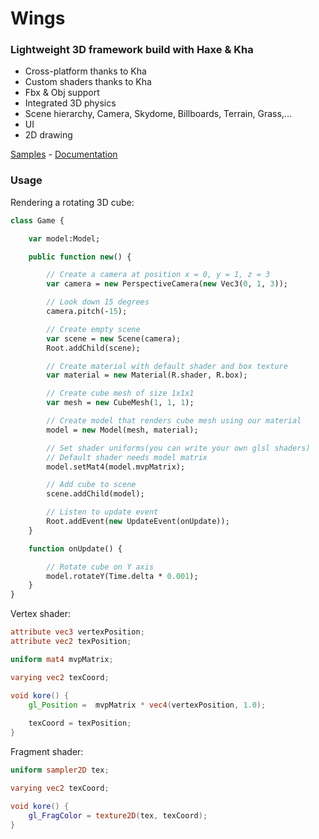 # Wings

### Lightweight 3D framework build with Haxe & Kha

- Cross-platform thanks to Kha
- Custom shaders thanks to Kha
- Fbx & Obj support
- Integrated 3D physics
- Scene hierarchy, Camera, Skydome, Billboards, Terrain, Grass,...
- UI
- 2D drawing

[Samples](http://) - [Documentation](http://)

### Usage
Rendering a rotating 3D cube:
```haxe
class Game {

	var model:Model;

	public function new() {

		// Create a camera at position x = 0, y = 1, z = 3
		var camera = new PerspectiveCamera(new Vec3(0, 1, 3));

		// Look down 15 degrees
		camera.pitch(-15);

		// Create empty scene
		var scene = new Scene(camera);
		Root.addChild(scene);

		// Create material with default shader and box texture
		var material = new Material(R.shader, R.box);

		// Create cube mesh of size 1x1x1
		var mesh = new CubeMesh(1, 1, 1);

		// Create model that renders cube mesh using our material
		model = new Model(mesh, material);

		// Set shader uniforms(you can write your own glsl shaders)
		// Default shader needs model matrix
		model.setMat4(model.mvpMatrix);

		// Add cube to scene
		scene.addChild(model);

		// Listen to update event
		Root.addEvent(new UpdateEvent(onUpdate));
	}

	function onUpdate() {

		// Rotate cube on Y axis
		model.rotateY(Time.delta * 0.001);
	}
}
```

Vertex shader:
```glsl
attribute vec3 vertexPosition;
attribute vec2 texPosition;

uniform mat4 mvpMatrix;

varying vec2 texCoord;

void kore() {
	gl_Position =  mvpMatrix * vec4(vertexPosition, 1.0);
	
	texCoord = texPosition;
}
```

Fragment shader:
```glsl
uniform sampler2D tex;

varying vec2 texCoord;

void kore() {
	gl_FragColor = texture2D(tex, texCoord);
}
```
